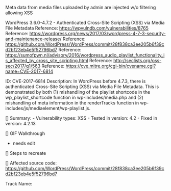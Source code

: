 Meta data from media files uploaded by admin are injected w/o filtering allowing XSS

WordPress 3.6.0-4.7.2 - Authenticated Cross-Site Scripting (XSS) via Media File Metadata
    Reference: https://wpvulndb.com/vulnerabilities/8765
    Reference: https://wordpress.org/news/2017/03/wordpress-4-7-3-security-and-maintenance-release/
    Reference: https://github.com/WordPress/WordPress/commit/28f838ca3ee205b6f39cd2bf23eb4e5f52796bd7
    Reference: https://sumofpwn.nl/advisory/2016/wordpress_audio_playlist_functionality_is_affected_by_cross_site_scripting.html
    Reference: http://seclists.org/oss-sec/2017/q1/563
    Reference: https://cve.mitre.org/cgi-bin/cvename.cgi?name=CVE-2017-6814



ID: CVE-2017-6814
Description: In WordPress before 4.7.3, there is authenticated Cross-Site Scripting (XSS) via Media File Metadata. This is demonstrated by both (1) mishandling of the playlist shortcode in the wp_playlist_shortcode function in wp-includes/media.php and (2) mishandling of meta information in the renderTracks function in wp-includes/js/mediaelement/wp-playlist.js. 


[] Summary:
    - Vulnerability types: XSS
    - Tested in version: 4.2
    - Fixed in version: 4.2.13

[] GIF Walkthrough
- needs edit

[] Steps to recreate

[] Affected source code: https://github.com/WordPress/WordPress/commit/28f838ca3ee205b6f39cd2bf23eb4e5f52796bd7



Track Name: </noscript><script>alert('oh no!');</script>

